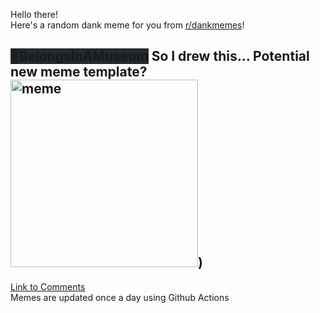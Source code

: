 Hello there! <br>Here's a random dank meme for you from [r/dankmemes](https://reddit.com/r/dankmemes)!<br>
## <span style="background-color: #24292e">🎨BelongsInAMuseum</span> So I drew this... Potential new meme template?<br><img src="https://i.redd.it/4ncjg9f3szn51.png" alt="meme" width="300"/>)<br>
[Link to Comments](https://reddit.com/r/dankmemes/comments/ivh9zh/so_i_drew_this_potential_new_meme_template/)<br>
Memes are updated once a day using Github Actions